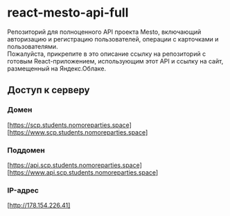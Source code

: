 # react-mesto-api-full
Репозиторий для полноценного API проекта Mesto, включающий авторизацию и регистрацию пользователей, операции с карточками и пользователями.  
Пожалуйста, прикрепите в это описание ссылку на репозиторий с готовым React-приложением, использующим этот API и ссылку на сайт, размещенный на Яндекс.Облаке.
## Доступ к серверу
### Домен
[https://scp.students.nomoreparties.space]
[https://www.scp.students.nomoreparties.space]

### Поддомен
[https://api.scp.students.nomoreparties.space]
[https://www.api.scp.students.nomoreparties.space]

### IP-адрес
[http://178.154.226.41]